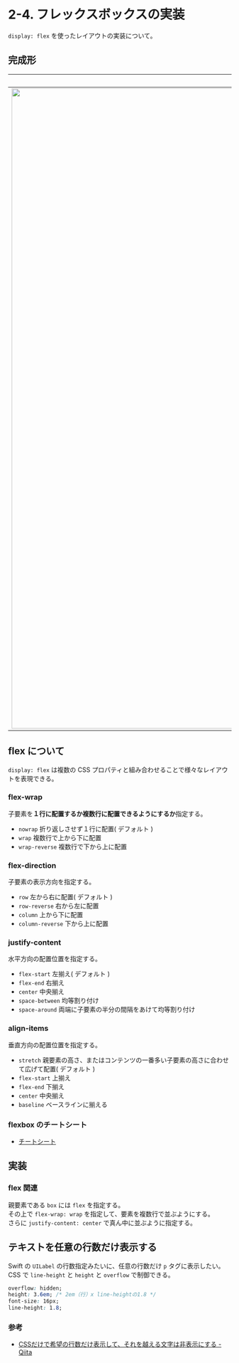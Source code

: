 # 2-4. フレックスボックスの実装

`display: flex` を使ったレイアウトの実装について。

## 完成形

| PC | SP |
| :-: | :-: |
| <img width="1440" alt="スクリーンショット 2021-01-26 14 34 17" src="https://user-images.githubusercontent.com/31949692/105804760-f2c2ce00-5fe3-11eb-820a-c14518c8829d.png"> | ![responsive-web-design-coding_2-4_index html(iPhone X)](https://user-images.githubusercontent.com/31949692/105804697-cc9d2e00-5fe3-11eb-93fd-cb57aa2ae666.png) |

## flex について

`display: flex` は複数の CSS プロパティと組み合わせることで様々なレイアウトを表現できる。

### flex-wrap

子要素を**１行に配置するか複数行に配置できるようにするか**指定する。

- `nowrap` 折り返しさせず１行に配置( デフォルト )
- `wrap` 複数行で上から下に配置
- `wrap-reverse` 複数行で下から上に配置

### flex-direction

子要素の表示方向を指定する。

- `row` 左から右に配置( デフォルト )
- `row-reverse` 右から左に配置
- `column` 上から下に配置
- `column-reverse` 下から上に配置

### justify-content

水平方向の配置位置を指定する。

- `flex-start` 左揃え( デフォルト )
- `flex-end` 右揃え
- `center` 中央揃え
- `space-between` 均等割り付け
- `space-around` 両端に子要素の半分の間隔をあけて均等割り付け

### align-items

垂直方向の配置位置を指定する。

- `stretch` 親要素の高さ、またはコンテンツの一番多い子要素の高さに合わせて広げて配置( デフォルト )
- `flex-start` 上揃え
- `flex-end` 下揃え
- `center` 中央揃え
- `baseline` ベースラインに揃える

### flexbox のチートシート

- [チートシート](https://www.webcreatorbox.com/tech/css-flexbox-cheat-sheet)

## 実装

### flex 関連

親要素である `box` には `flex` を指定する。  
その上で `flex-wrap: wrap` を指定して、要素を複数行で並ぶようにする。  
さらに `justify-content: center` で真ん中に並ぶように指定する。

## テキストを任意の行数だけ表示する

Swift の `UILabel` の行数指定みたいに、任意の行数だけ `p` タグに表示したい。  
CSS で `line-height` と `height` と `overflow` で制御できる。

```css
overflow: hidden;
height: 3.6em; /* 2em（行）x line-heightの1.8 */
font-size: 16px;
line-height: 1.8;
```

### 参考

- [CSSだけで希望の行数だけ表示して、それを越える文字は非表示にする - Qiita](https://qiita.com/b95oss/items/ab6a1dddd61831cdb97f)